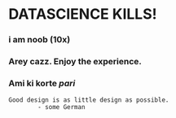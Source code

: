 # DATASCIENCE KILLS!
### i am noob (10x)
### Arey cazz. Enjoy the experience.
### Ami ki korte *pari*
```
Good design is as little design as possible.
        - some German
```
        


<!--
**biparnakroy/biparnakroy** is a ✨ _special_ ✨ repository because its `README.md` (this file) appears on your GitHub profile.

Here are some ideas to get you started:

- 🔭 I’m currently working on ...
- 🌱 I’m currently learning ...
- 👯 I’m looking to collaborate on ...
- 🤔 I’m looking for help with ...
- 💬 Ask me about ...
- 📫 How to reach me: ...
- 😄 Pronouns: ...
- ⚡ Fun fact: ...
-->
